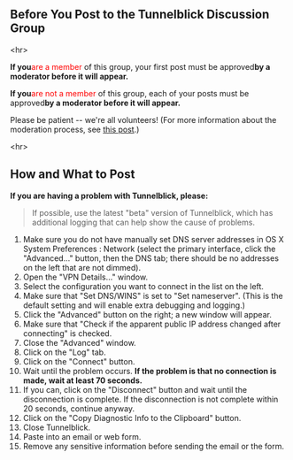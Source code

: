 ## Before You Post to the Tunnelblick Discussion Group ##


&lt;hr&gt;



**If you**<font color='red'>are a member</font> of this group, your first post must be approved**by a moderator before it will appear.**

**If you**<font color='red'>are not a member</font> of this group, each of your posts must be approved**by a moderator before it will appear.**

Please be patient -- we're all volunteers! (For more information about the moderation process, see [this post](https://groups.google.com/d/topic/tunnelblick-discuss/J6x4mQhSxsQ/discussion).)


&lt;hr&gt;


## How and What to Post ##

**If you are having a problem with Tunnelblick, please:**

> If possible, use the latest "beta" version of Tunnelblick, which has additional logging that can help show the cause of problems.

  1. Make sure you do not have manually set DNS server addresses in OS X System Preferences : Network (select the primary interface, click the "Advanced..." button, then the DNS tab; there should be no addresses on the left that are not dimmed).
  1. Open the "VPN Details…" window.
  1. Select the configuration you want to connect in the list on the left.
  1. Make sure that "Set DNS/WINS" is set to "Set nameserver". (This is the default setting and will enable extra debugging and logging.)
  1. Click the "Advanced" button on the right; a new window will appear.
  1. Make sure that "Check if the apparent public IP address changed after connecting" is checked.
  1. Close the "Advanced" window.
  1. Click on the "Log" tab.
  1. Click on the "Connect" button.
  1. Wait until the problem occurs. **If the problem is that no connection is made, wait at least 70 seconds.**
  1. If you can, click on the "Disconnect" button and wait until the disconnection is complete. If the disconnection is not complete within 20 seconds, continue anyway.
  1. Click on the "Copy Diagnostic Info to the Clipboard" button.
  1. Close Tunnelblick.
  1. Paste into an email or web form.
  1. Remove any sensitive information before sending the email or the form.